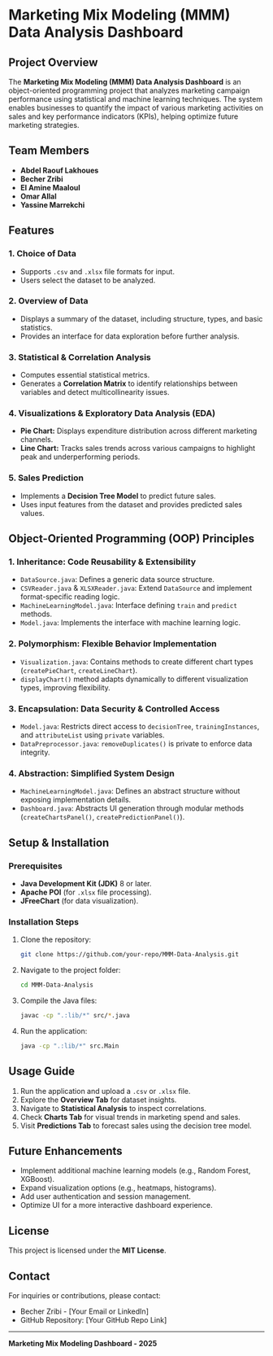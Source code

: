 # Marketing Mix Modeling (MMM) Data Analysis Dashboard

## Project Overview
The **Marketing Mix Modeling (MMM) Data Analysis Dashboard** is an object-oriented programming project that analyzes marketing campaign performance using statistical and machine learning techniques. The system enables businesses to quantify the impact of various marketing activities on sales and key performance indicators (KPIs), helping optimize future marketing strategies.

## Team Members
- **Abdel Raouf Lakhoues**
- **Becher Zribi**
- **El Amine Maaloul**
- **Omar Allal**
- **Yassine Marrekchi**

## Features
### 1. **Choice of Data**
- Supports `.csv` and `.xlsx` file formats for input.
- Users select the dataset to be analyzed.

### 2. **Overview of Data**
- Displays a summary of the dataset, including structure, types, and basic statistics.
- Provides an interface for data exploration before further analysis.

### 3. **Statistical & Correlation Analysis**
- Computes essential statistical metrics.
- Generates a **Correlation Matrix** to identify relationships between variables and detect multicollinearity issues.

### 4. **Visualizations & Exploratory Data Analysis (EDA)**
- **Pie Chart:** Displays expenditure distribution across different marketing channels.
- **Line Chart:** Tracks sales trends across various campaigns to highlight peak and underperforming periods.

### 5. **Sales Prediction**
- Implements a **Decision Tree Model** to predict future sales.
- Uses input features from the dataset and provides predicted sales values.

## Object-Oriented Programming (OOP) Principles
### 1. **Inheritance: Code Reusability & Extensibility**
- `DataSource.java`: Defines a generic data source structure.
- `CSVReader.java` & `XLSXReader.java`: Extend `DataSource` and implement format-specific reading logic.
- `MachineLearningModel.java`: Interface defining `train` and `predict` methods.
- `Model.java`: Implements the interface with machine learning logic.

### 2. **Polymorphism: Flexible Behavior Implementation**
- `Visualization.java`: Contains methods to create different chart types (`createPieChart`, `createLineChart`).
- `displayChart()` method adapts dynamically to different visualization types, improving flexibility.

### 3. **Encapsulation: Data Security & Controlled Access**
- `Model.java`: Restricts direct access to `decisionTree`, `trainingInstances`, and `attributeList` using `private` variables.
- `DataPreprocessor.java`: `removeDuplicates()` is private to enforce data integrity.

### 4. **Abstraction: Simplified System Design**
- `MachineLearningModel.java`: Defines an abstract structure without exposing implementation details.
- `Dashboard.java`: Abstracts UI generation through modular methods (`createChartsPanel()`, `createPredictionPanel()`).

## Setup & Installation
### Prerequisites
- **Java Development Kit (JDK)** 8 or later.
- **Apache POI** (for `.xlsx` file processing).
- **JFreeChart** (for data visualization).

### Installation Steps
1. Clone the repository:
   ```sh
   git clone https://github.com/your-repo/MMM-Data-Analysis.git
   ```
2. Navigate to the project folder:
   ```sh
   cd MMM-Data-Analysis
   ```
3. Compile the Java files:
   ```sh
   javac -cp ".:lib/*" src/*.java
   ```
4. Run the application:
   ```sh
   java -cp ".:lib/*" src.Main
   ```

## Usage Guide
1. Run the application and upload a `.csv` or `.xlsx` file.
2. Explore the **Overview Tab** for dataset insights.
3. Navigate to **Statistical Analysis** to inspect correlations.
4. Check **Charts Tab** for visual trends in marketing spend and sales.
5. Visit **Predictions Tab** to forecast sales using the decision tree model.

## Future Enhancements
- Implement additional machine learning models (e.g., Random Forest, XGBoost).
- Expand visualization options (e.g., heatmaps, histograms).
- Add user authentication and session management.
- Optimize UI for a more interactive dashboard experience.

## License
This project is licensed under the **MIT License**.

## Contact
For inquiries or contributions, please contact:
- Becher Zribi - [Your Email or LinkedIn]
- GitHub Repository: [Your GitHub Repo Link]

---
**Marketing Mix Modeling Dashboard - 2025**
